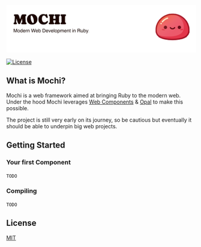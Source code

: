 <p align="center">
  <picture>
    <source media="(prefers-color-scheme: dark)" srcset="https://github.com/yampug/mochi/blob/main/github/assets/banner_dark.png?raw=true">
    <source media="(prefers-color-scheme: light)" srcset="https://github.com/yampug/mochi/blob/main/github/assets/banner_light.png?raw=true">
    <img alt="Mochi Banner" src="https://github.com/yampug/mochi/blob/main/github/assets/banner_light.png?raw=true">
  </picture>
</p>

[![License](https://img.shields.io/badge/license-MIT-green?labelColor=gray)](LICENSE.md)

## What is Mochi?

Mochi is a web framework aimed at bringing Ruby to the modern web.
Under the hood Mochi leverages [Web Components](https://developer.mozilla.org/en-US/docs/Web/API/Web_components)
& [Opal](https://opalrb.com/) to make this possible.

The project is still very early on its journey, so be cautious but eventually it should be able to underpin big web projects.

## Getting Started

### Your first Component
`TODO`

### Compiling 
`TODO`

## License

[MIT](LICENSE.md)
